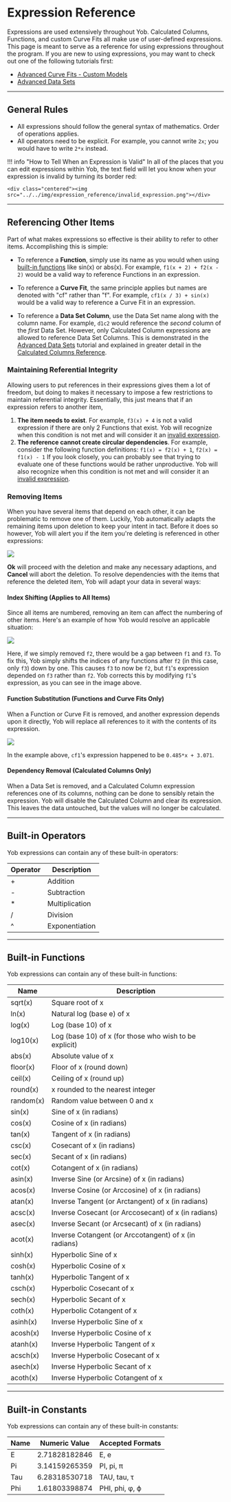 # Expression Reference
Expressions are used extensively throughout Yob.  Calculated Columns, Functions, and custom Curve Fits all make use of user-defined expressions.  This page is meant to serve as a reference for using expressions throughout the program.  If you are new to using expressions, you may want to check out one of the following tutorials first:

* [Advanced Curve Fits - Custom Models](../tutorials/advanced_curve_fits.md#using-a-custom-model)
* [Advanced Data Sets](../tutorials/advanced_data_sets.md)

---
## General Rules
* All expressions should follow the general syntax of mathematics.  Order of operations applies.
* All operators need to be explicit.  For example, you cannot write `2x`; you would have to write `2*x` instead.

!!! info "How to Tell When an Expression is Valid"
    In all of the places that you can edit expressions within Yob, the text field will let you know when your expression is invalid by turning its border red:
    
    <div class="centered"><img src="../../img/expression_reference/invalid_expression.png"></div>

---
## Referencing Other Items
Part of what makes expressions so effective is their ability to refer to other items.  Accomplishing this is simple:

* To reference a **Function**, simply use its name as you would when using [built-in functions](#built-in-functions) like sin(x) or abs(x).  For example, `f1(x + 2) + f2(x - 2)` would be a valid way to reference Functions in an expression.

* To reference a **Curve Fit**, the same principle applies but names are denoted with "cf" rather than "f".  For example, `cf1(x / 3) + sin(x)` would be a valid way to reference a Curve Fit in an expression.

* To reference a **Data Set Column**, use the Data Set name along with the column name.  For example, `d1c2` would reference the _second_ column of the _first_ Data Set.  However, only Calculated Column expressions are allowed to reference Data Set Columns.  This is demonstrated in the [Advanced Data Sets](../tutorials/advanced_data_sets.md) tutorial and explained in greater detail in the [Calculated Columns Reference](./calculated_column_reference.md).

### Maintaining Referential Integrity
Allowing users to put references in their expressions gives them a lot of freedom, but doing to makes it necessary to impose a few restrictions to maintain referential integrity.  Essentially, this just means that if an expression refers to another item,

1.  **The item needs to exist**.  For example, `f3(x) + 4` is not a valid expression if there are only 2 Functions that exist.  Yob will recognize when this condition is not met and will consider it an [invalid expression](#general-rules).
2.  **The reference cannot create circular dependencies**.  For example, consider the following function definitions:  `f1(x) = f2(x) + 1`, `f2(x) = f1(x) - 1`  If you look closely, you can probably see that trying to evaluate one of these functions would be rather unproductive.  Yob will also recognize when this condition is not met and will consider it an [invalid expression](#general-rules).

### Removing Items
When you have several items that depend on each other, it can be problematic to remove one of them.  Luckily, Yob automatically adapts the remaining items upon deletion to keep your intent in tact.  Before it does so however, Yob will alert you if the item you're deleting is referenced in other expressions:

<div class="centered"><img src="../../img/expression_reference/dependents.png"></div>

**Ok** will proceed with the deletion and make any necessary adaptions, and **Cancel** will abort the deletion.  To resolve dependencies with the items that reference the deleted item, Yob will adapt your data in several ways:

#### Index Shifting (Applies to All Items)
Since all items are numbered, removing an item can affect the numbering of other items.  Here's an example of how Yob would resolve an applicable situation:

<div class="centered"><img src="../../img/expression_reference/index_shifting.png"></div>

Here, if we simply removed `f2`, there would be a gap between `f1` and `f3`.  To fix this, Yob simply shifts the indices of any functions after `f2` (in this case, only `f3`) down by one.  This causes `f3` to now be `f2`, but `f1`'s expression depended on `f3` rather than `f2`.  Yob corrects this by modifying `f1`'s expression, as you can see in the image above.

#### Function Substitution (Functions and Curve Fits Only)
When a Function or Curve Fit is removed, and another expression depends upon it directly, Yob will replace all references to it with the contents of its expression.

<div class="centered"><img src="../../img/expression_reference/function_sub.png"></div>

In the example above, `cf1`'s expression happened to be `0.485*x + 3.071`.

#### Dependency Removal (Calculated Columns Only)
When a Data Set is removed, and a Calculated Column expression references one of its columns, nothing can be done to sensibly retain the expression.  Yob will disable the Calculated Column and clear its expression.  This leaves the data untouched, but the values will no longer be calculated.

---
## Built-in Operators
Yob expressions can contain any of these built-in operators:

<table>
    <thead><tr><th>Operator</th><th>Description</th></tr></thead>
    <tbody>
        <tr><td>+</td><td>Addition</td></tr>
        <tr><td>-</td><td>Subtraction</td></tr>
        <tr><td>*</td><td>Multiplication</td></tr>
        <tr><td>/</td><td>Division</td></tr>
        <tr><td>^</td><td>Exponentiation</td></tr>
    </tbody>
</table>

---
## Built-in Functions
Yob expressions can contain any of these built-in functions:

<table>
    <thead><tr><th>Name</th><th>Description</th></tr></thead>
    <tbody>
        <tr><td>sqrt(x)</td><td>Square root of x</td></tr>
        <tr><td>ln(x)</td><td>Natural log (base e) of x</td></tr>
        <tr><td>log(x)</td><td>Log (base 10) of x</td></tr>
        <tr><td>log10(x)</td><td>Log (base 10) of x (for those who wish to be explicit)</td></tr>
        <tr><td>abs(x)</td><td>Absolute value of x</td></tr>
        <tr><td>floor(x)</td><td>Floor of x (round down)</td></tr>
        <tr><td>ceil(x)</td><td>Ceiling of x (round up)</td></tr>
        <tr><td>round(x)</td><td>x rounded to the nearest integer</td></tr>
        <tr><td>random(x)</td><td>Random value between 0 and x</td></tr>
        <tr><td>sin(x)</td><td>Sine of x (in radians)</td></tr>
        <tr><td>cos(x)</td><td>Cosine of x (in radians)</td></tr>
        <tr><td>tan(x)</td><td>Tangent of x (in radians)</td></tr>
        <tr><td>csc(x)</td><td>Cosecant of x (in radians)</td></tr>
        <tr><td>sec(x)</td><td>Secant of x (in radians)</td></tr>
        <tr><td>cot(x)</td><td>Cotangent of x (in radians)</td></tr>
        <tr><td>asin(x)</td><td>Inverse Sine (or Arcsine) of x (in radians)</td></tr>
        <tr><td>acos(x)</td><td>Inverse Cosine (or Arccosine) of x (in radians)</td></tr>
        <tr><td>atan(x)</td><td>Inverse Tangent (or Arctangent) of x (in radians)</td></tr>
        <tr><td>acsc(x)</td><td>Inverse Cosecant (or Arccosecant) of x (in radians)</td></tr>
        <tr><td>asec(x)</td><td>Inverse Secant (or Arcsecant) of x (in radians)</td></tr>
        <tr><td>acot(x)</td><td>Inverse Cotangent (or Arccotangent) of x (in radians)</td></tr>
        <tr><td>sinh(x)</td><td>Hyperbolic Sine of x</td></tr>
        <tr><td>cosh(x)</td><td>Hyperbolic Cosine of x</td></tr>
        <tr><td>tanh(x)</td><td>Hyperbolic Tangent of x</td></tr>
        <tr><td>csch(x)</td><td>Hyperbolic Cosecant of x</td></tr>
        <tr><td>sech(x)</td><td>Hyperbolic Secant of x</td></tr>
        <tr><td>coth(x)</td><td>Hyperbolic Cotangent of x</td></tr>
        <tr><td>asinh(x)</td><td>Inverse Hyperbolic Sine of x</td></tr>
        <tr><td>acosh(x)</td><td>Inverse Hyperbolic Cosine of x</td></tr>
        <tr><td>atanh(x)</td><td>Inverse Hyperbolic Tangent of x</td></tr>
        <tr><td>acsch(x)</td><td>Inverse Hyperbolic Cosecant of x</td></tr>
        <tr><td>asech(x)</td><td>Inverse Hyperbolic Secant of x</td></tr>
        <tr><td>acoth(x)</td><td>Inverse Hyperbolic Cotangent of x</td></tr>
    </tbody>
</table>

---
## Built-in Constants
Yob expressions can contain any of these built-in constants:

<table>
    <thead><tr><th>Name</th><th>Numeric Value</th><th>Accepted Formats</th></tr></thead>
    <tbody>
        <tr><td>E</td><td>2.71828182846</td><td>E, e</td></tr>
        <tr><td>Pi</td><td>3.14159265359</td><td>PI, pi, π</td></tr>
        <tr><td>Tau</td><td>6.28318530718</td><td>TAU, tau, τ</td></tr>
        <tr><td>Phi</td><td>1.61803398874</td><td>PHI, phi, φ, ϕ</td></tr>
    </tbody>
</table>